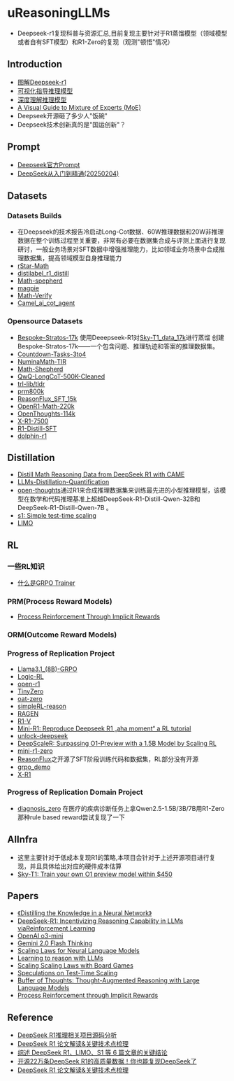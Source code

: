 # uReasoningLLMs
* Deepseek-r1复现科普与资源汇总,目前复现主要针对于R1蒸馏模型（领域模型或者自有SFT模型）和R1-Zero的复现（观测"顿悟"情况）
## Introduction
* [图解Deepseek-r1](https://zhuanlan.zhihu.com/p/22070707889)
* [可视化指导推理模型](https://zhuanlan.zhihu.com/p/22193737362)
* [深度理解推理模型](https://zhuanlan.zhihu.com/p/22660720550)
* [A Visual Guide to Mixture of Experts (MoE)](https://zhuanlan.zhihu.com/p/23074047123)
* Deepseek开源砸了多少人"饭碗"
* Deepseek技术创新真的是"国运创新"？
## Prompt
* [Deepseek官方Prompt](https://api-docs.deepseek.com/zh-cn/prompt-library)
* [DeepSeek从入门到精通(20250204)](docs/DeepSeek从入门到精通(20250204).pdf)
## Datasets
### Datasets Builds
* 在Deepseek的技术报告冷启动Long-Cot数据、60W推理数据和20W非推理数据在整个训练过程至关重要，非常有必要在数据集合成与评测上面进行复现研讨，一般业务场景对SFT数据中增强推理能力，比如领域业务场景中合成推理数据集，提高领域模型自身推理能力
* [rStar-Math](https://github.com/microsoft/rStar)
* [distilabel_r1_distill](https://github.com/huggingface/open-r1/blob/main/src/open_r1/generate.py)
* [Math-spepherd](https://github.com/argilla-io/distilabel/tree/main/src/distilabel/steps/tasks/math_shepherd)
* [magpie](https://magpie-align.github.io/)
* [Math-Verify](https://github.com/huggingface/Math-Verify)
* [Camel_ai_cot_agent](https://docs.camel-ai.org/cookbooks/data_generation/self_improving_cot_generation.html)
### Opensource Datasets
* [Bespoke-Stratos-17k](https://huggingface.co/datasets/bespokelabs/Bespoke-Stratos-17k) 使用Deeepseek-R1对[Sky-T1_data_17k](https://huggingface.co/datasets/NovaSky-AI/Sky-T1_data_17k)进行蒸馏 创建Bespoke-Stratos-17k——一个包含问题、推理轨迹和答案的推理数据集。
* [Countdown-Tasks-3to4](https://huggingface.co/datasets/Jiayi-Pan/Countdown-Tasks-3to4)
* [NuminaMath-TIR](https://huggingface.co/datasets/AI-MO/NuminaMath-TIR)
* [Math-Shepherd](https://huggingface.co/datasets/peiyi9979/Math-Shepherd)
* [QwQ-LongCoT-500K-Cleaned](https://huggingface.co/datasets/qingy2024/QwQ-LongCoT-500K-Cleaned)
* [trl-lib/tldr](https://huggingface.co/datasets/trl-lib/tldr)
* [prm800k](https://huggingface.co/datasets/HuggingFaceH4/prm800k-trl-dedup)
* [ReasonFlux_SFT_15k](https://huggingface.co/datasets/Gen-Verse/ReasonFlux_SFT_15k)
* [OpenR1-Math-220k](https://huggingface.co/datasets/open-r1/OpenR1-Math-220k/tree/main/extended)
* [OpenThoughts-114k](https://huggingface.co/datasets/open-thoughts/OpenThoughts-114k)
* [X-R1-7500](https://huggingface.co/datasets/xiaodongguaAIGC/X-R1-7500)
* [R1-Distill-SFT](https://huggingface.co/datasets/ServiceNow-AI/R1-Distill-SFT)
* [dolphin-r1](https://huggingface.co/datasets/cognitivecomputations/dolphin-r1)
## Distillation
* [Distill Math Reasoning Data from DeepSeek R1 with CAME](https://docs.camel-ai.org/cookbooks/data_generation/distill_math_reasoning_data_from_deepseek_r1.html)
* [LLMs-Distillation-Quantification](https://github.com/Aegis1863/LLMs-Distillation-Quantification/tree/main)
* [open-thoughts](https://github.com/open-thoughts/open-thoughts)通过R1来合成推理数据集来训练最先进的小型推理模型，该模型在数学和代码推理基准上超越DeepSeek-R1-Distill-Qwen-32B和DeepSeek-R1-Distill-Qwen-7B 。
* [s1: Simple test-time scaling](https://github.com/simplescaling/s1)
* [LIMO](https://github.com/GAIR-NLP/LIMO)
## RL
### 一些RL知识
* [什么是GRPO Trainer](https://github.com/huggingface/trl/blob/main/docs/source/grpo_trainer.md)
### PRM(Process Reward Models)
* [Process Reinforcement Through Implicit Rewards](https://github.com/PRIME-RL/PRIME)
### ORM(Outcome Reward Models)
### Progress of Replication Project
* [Llama3.1_(8B)-GRPO](https://colab.research.google.com/github/unslothai/notebooks/blob/main/nb/Llama3.1_(8B)-GRPO.ipynb#scrollTo=XjjUb0hqE6nm)
* [Logic-RL](https://github.com/Unakar/Logic-RL)
* [open-r1](https://github.com/huggingface/open-r1)
* [TinyZero](https://github.com/Jiayi-Pan/TinyZero)
* [oat-zero](https://oatllm.notion.site/oat-zero)
* [simpleRL-reason](https://github.com/hkust-nlp/simpleRL-reason)
* [RAGEN](https://github.com/ZihanWang314/RAGEN)
* [R1-V](https://github.com/Deep-Agent/R1-V)
* [Mini-R1: Reproduce Deepseek R1 „aha moment“ a RL tutorial](https://www.philschmid.de/mini-deepseek-r1)
* [unlock-deepseek](https://github.com/datawhalechina/unlock-deepseek)
* [DeepScaleR: Surpassing O1-Preview with a 1.5B Model by Scaling RL](https://pretty-radio-b75.notion.site/DeepScaleR-Surpassing-O1-Preview-with-a-1-5B-Model-by-Scaling-RL-19681902c1468005bed8ca303013a4e2)
* [mini-r1-zero](https://github.com/ahxt/mini-r1-zero)
* [ReasonFlux](https://github.com/Gen-Verse/ReasonFlux)之开源了SFT阶段训练代码和数据集，RL部分没有开源
* [grpo_demo](https://gist.github.com/willccbb/4676755236bb08cab5f4e54a0475d6fb)
* [X-R1](https://github.com/dhcode-cpp/X-R1)
### Progress of Replication Domain Project
* [diagnosis_zero](https://github.com/wizardlancet/diagnosis_zero) 在医疗的疾病诊断任务上拿Qwen2.5-1.5B/3B/7B用R1-Zero那种rule based reward尝试复现了一下
## AIInfra
* 这里主要针对于低成本复现R1的策略,本项目会针对于上述开源项目进行复现，并且具体给出对应的硬件成本估算
* [Sky-T1: Train your own O1 preview model within $450](https://novasky-ai.github.io/posts/sky-t1/)
## Papers
* [《Distilling the Knowledge in a Neural Network》](https://arxiv.org/abs/1503.02531)
* [DeepSeek-R1: Incentivizing Reasoning Capability in LLMs viaReinforcement Learning](https://github.com/deepseek-ai/DeepSeek-R1/blob/main/DeepSeek_R1.pdf)
* [OpenAI o3-mini](https://openai.com/index/openai-o3-mini/)
* [Gemini 2.0 Flash Thinking](https://deepmind.google/technologies/gemini/flash-thinking/)
* [Scaling Laws for Neural Language Models](https://arxiv.org/abs/2001.08361)
* [Learning to reason with LLMs](https://openai.com/index/learning-to-reason-with-llms/)
* [Scaling Scaling Laws with Board Games](https://arxiv.org/abs/2104.03113)
* [Speculations on Test-Time Scaling](https://srush.github.io/awesome-o1/o1-tutorial.pdf)
* [Buffer of Thoughts: Thought-Augmented Reasoning with Large Language Models](https://github.com/YangLing0818/buffer-of-thought-llm/tree/main)
* [Process Reinforcement through Implicit Rewards](https://curvy-check-498.notion.site/Process-Reinforcement-through-Implicit-Rewards-15f4fcb9c42180f1b498cc9b2eaf896f#1604fcb9c42180bbabc6f67a2866d2c3)
## Reference
* [DeepSeek R1推理相关项目源码分析](https://mp.weixin.qq.com/s/dvy_4uJ5og9IS6J8mPKIQQ)
* [DeepSeek R1 论文解读&关键技术点梳理](https://mp.weixin.qq.com/s/wckZqmgSmocnIgUPcg5QcQ)
* [综述 DeepSeek R1、LIMO、S1 等 6 篇文章的关键结论](https://mp.weixin.qq.com/s/04HEd5CUWETck6Ug-pOYjg)
* [开源22万条DeepSeek R1的高质量数据！你也能复现DeepSeek了](https://mp.weixin.qq.com/s/K4msDYxwYNhNsTRNK0sVwA)
* [DeepSeek R1 论文解读&关键技术点梳理](https://mp.weixin.qq.com/s/wckZqmgSmocnIgUPcg5QcQ)